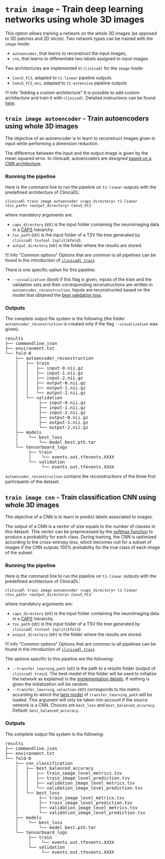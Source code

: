 # `train image` - Train deep learning networks using whole 3D images

This option allows training a network on the whole 3D images (as opposed to 3D patches and 2D slices).
Two network types can be trained with the `image` mode:

- `autoencoder`, that learns to reconstruct the input images,
- `cnn`, that learns to differentiate two labels assigned to input images. 

Two architectures are implemented in `clinicadl` for the `image` mode:

- `Conv5_FC3`, adapted to `t1-linear` pipeline outputs
- `Conv5_FC3_mni`, adapted to `t1-extensive` pipeline outputs

!!! info "Adding a custom architecture"
    It is possible to add custom architecture and train it with `clinicadl`.
    Detailed instructions can be found [here](./Custom.md).

## `train image autoencoder` - Train autoencoders using whole 3D images

The objective of an autoencoder is to learn to reconstruct images given in input while performing a dimension reduction. 

The difference between the input and the output image is given by the mean squared error.
In clinicadl, autoencoders are designed [based on a CNN architecture](./Details.md#autoencoders-construction-from-cnn-architectures). 

### Running the pipeline

Here is the command line to run the pipeline on `t1-linear` outputs with the predefined architecture of ClinicaDL: 
```
clinicadl train image autoencoder <caps_directory> t1-linear <tsv_path> <output_directory> Conv5_FC3
```
where mandatory arguments are:

- `caps_directory` (str) is the input folder containing the neuroimaging data in a [CAPS](http://www.clinica.run/doc/CAPS/Introduction/) hierarchy.
- `tsv_path` (str) is the input folder of a TSV file tree generated by `clinicadl tsvtool {split|kfold}`.
- `output_directory` (str) is the folder where the results are stored.

!!! info "Common options"
    Options that are common to all pipelines can be found in the introduction of [`clinicadl train`](./Introduction.md#running-the-pipeline)

There is one specific option for this pipeline: 

- `--visualization` (bool) if this flag is given, inputs of the train and
the validation sets and their corresponding reconstructions are written in `autoencoder_reconstruction`.
Inputs are reconstructed based on the model that obtained the [best validation loss](./Details.md#model-selection).

### Outputs

The complete output file system is the following (the folder `autoencoder_reconstruction` is created only if the 
flag `--visualization` was given):

<pre>
results
├── commandline.json
├── environment.txt
└── fold-0
    ├── autoencoder_reconstruction
    │   ├── train
    │   │   ├── input-0.nii.gz
    │   │   ├── input-1.nii.gz
    │   │   ├── input-2.nii.gz
    │   │   ├── output-0.nii.gz
    │   │   ├── output-1.nii.gz
    │   │   └── output-2.nii.gz
    │   └── validation
    │        ├── input-0.nii.gz
    │        ├── input-1.nii.gz
    │        ├── input-2.nii.gz
    │        ├── output-0.nii.gz
    │        ├── output-1.nii.gz
    │        └── output-2.nii.gz
    ├── models
    │    └── best_loss
    │        └── model_best.pth.tar
    └── tensorboard_logs
         ├── train
         │    └── events.out.tfevents.XXXX
         └── validation
              └── events.out.tfevents.XXXX
</pre>

`autoencoder_reconstruction` contains the reconstructions of the three first participants of the dataset.

## `train image cnn` - Train classification CNN using whole 3D images

The objective of a CNN is to learn to predict labels associated to images. 

The output of a CNN is a vector of size equals to the number of classes in this dataset. 
This vector can be preprocessed by the [softmax function](https://pytorch.org/docs/master/generated/torch.nn.Softmax.html) 
to produce a probability for each class. 
During training, the CNN is optimized according to the cross-entropy loss, which becomes null for a subset of images 
if the CNN outputs 100% probability for the true class of each image of the subset.

### Running the pipeline

Here is the command line to run the pipeline on `t1-linear` outputs with the predefined architecture of ClinicaDL: 
```
clinicadl train image autoencoder <caps_directory> t1-linear <tsv_path> <output_directory> Conv5_FC3
```
where mandatory arguments are:

- `caps_directory` (str) is the input folder containing the neuroimaging data in a [CAPS](http://www.clinica.run/doc/CAPS/Introduction/) hierarchy.
- `tsv_path` (str) is the input folder of a TSV file tree generated by `clinicadl tsvtool {split|kfold}`.
- `output_directory` (str) is the folder where the results are stored.

!!! info "Common options"
    Options that are common to all pipelines can be found in the introduction of [`clinicadl train`](./Introduction.md#running-the-pipeline)

The options specific to this pipeline are the following:

- `--transfer_learning_path` (str) is the path to a results folder (output of `clinicadl train`). 
The best model of this folder will be used to initialize the network as 
explained in the [implementation details](./Details.md#transfer-learning). 
If nothing is given the initialization will be random.
- `--transfer_learning_selection` (str) corresponds to the metric according to which the 
[best model](./Details.md#model-selection) of `transfer_learning_path` will be loaded. 
This argument will only be taken into account if the source network is a CNN. 
Choices are `best_loss` and `best_balanced_accuracy`. Default: `best_balanced_accuracy`.

### Outputs

The complete output file system is the following:

<pre>
results
├── commandline.json
├── environment.txt
└── fold-0
    ├── cnn_classification
    │   ├── best_balanced_accuracy
    │   │   ├── train_image_level_metrics.tsv
    │   │   ├── train_image_level_prediction.tsv
    │   │   ├── validation_image_level_metrics.tsv
    │   │   └── validation_image_level_prediction.tsv
    │   └── best_loss
    │        ├── train_image_level_metrics.tsv
    │        ├── train_image_level_prediction.tsv
    │        ├── validation_image_level_metrics.tsv
    │        └── validation_image_level_prediction.tsv
    ├── models
    │    └── best_loss
    │        └── model_best.pth.tar
    └── tensorboard_logs
         ├── train
         │    └── events.out.tfevents.XXXX
         └── validation
              └── events.out.tfevents.XXXX
</pre>
